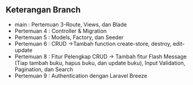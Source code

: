 ## Keterangan Branch
- main : Pertemuan 3-Route, Views, dan Blade
- Pertemuan 4 : Controller & Migration
- Pertemuan 5 : Models, Factory, dan Seeder
- Pertemuan 6 : CRUD ->Tambah function create-store, destroy, edit-update
- Pertemuan 8 : Fitur Pelengkap CRUD -> Tambah fitur Flash Message (Tiap tambah buku, hapus buku, dan update buku), Input Validation, Pagination, dan Search
- Pertemuan 9 : Authentication dengan Laravel Breeze
